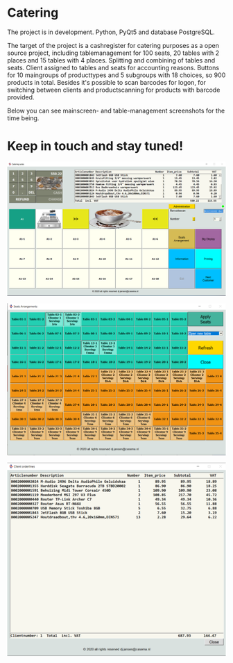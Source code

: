 # Catering

The project is in  development.
Python, PyQt5 and database PostgreSQL.

The target of the project is a cashregister for catering purposes as a open source project, including tablemanagement for 100 seats, 20 tables with 2 places and 15 tables with 4 places. Splitting and combining of tables and seats. Client assigned to tables and seats for accounting reasons. Buttons for 10 maingroups of producttypes and 5 subgroups with 18 choices, so 900 products in total. Besides it's possible to scan barcodes for logon, for switching between clients and productscanning for products with barcode provided.

Below you can see mainscreen- and table-management screenshots for the time being.

# Keep in touch and stay tuned!

![Catering Mainscreen](https://raw.githubusercontent.com/DirkJanJansen/Catering/master/MainScreen.png)

![Catering Table_reservationscreen](https://raw.githubusercontent.com/DirkJanJansen/Catering/master/table_management.png)

![Catering Table_reservationscreen](https://raw.githubusercontent.com/DirkJanJansen/Catering/master/bigDisplay.png)






 

